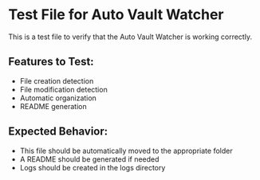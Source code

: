 # Test File for Auto Vault Watcher

This is a test file to verify that the Auto Vault Watcher is working correctly.

## Features to Test:
- File creation detection
- File modification detection
- Automatic organization
- README generation

## Expected Behavior:
- This file should be automatically moved to the appropriate folder
- A README should be generated if needed
- Logs should be created in the logs directory

